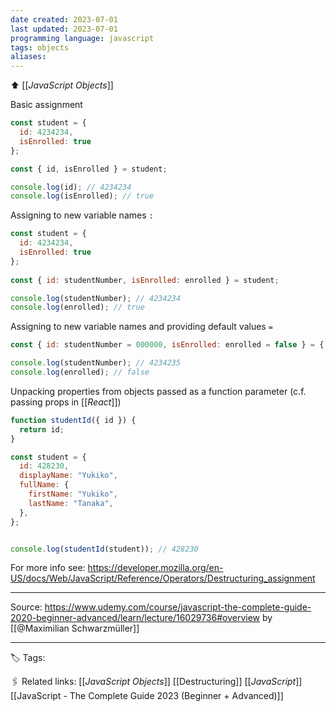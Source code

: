 ```yaml
---
date created: 2023-07-01
last updated: 2023-07-01
programming language: javascript
tags: objects
aliases: 
---
```

⬆ [[_JavaScript Objects_]]

Basic assignment
```js
const student = {
  id: 4234234,
  isEnrolled: true
};

const { id, isEnrolled } = student;

console.log(id); // 4234234
console.log(isEnrolled); // true
```

Assigning to new variable names `:`
```js
const student = { 
  id: 4234234,
  isEnrolled: true
};
  
const { id: studentNumber, isEnrolled: enrolled } = student;

console.log(studentNumber); // 4234234
console.log(enrolled); // true
```

Assigning to new variable names and providing default values `=`
```js
const { id: studentNumber = 000000, isEnrolled: enrolled = false } = { id: 4234235 };

console.log(studentNumber); // 4234235
console.log(enrolled); // false
```

Unpacking properties from objects passed as a function parameter
(c.f. passing props in [[_React_]])

```js
function studentId({ id }) {
  return id;
}

const student = {
  id: 428230,
  displayName: "Yukiko",
  fullName: {
    firstName: "Yukiko",
    lastName: "Tanaka",
  },
};


console.log(studentId(student)); // 428230
```

For more info see: https://developer.mozilla.org/en-US/docs/Web/JavaScript/Reference/Operators/Destructuring_assignment

---

Source: https://www.udemy.com/course/javascript-the-complete-guide-2020-beginner-advanced/learn/lecture/16029736#overview by [[@Maximilian Schwarzmüller]]

---
🏷 Tags: 

🖇 Related links:
[[_JavaScript Objects_]]
[[Destructuring]]
[[_JavaScript_]]
[[JavaScript - The Complete Guide 2023 (Beginner + Advanced)]]